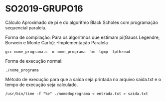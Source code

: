 # SO2019-GRUPO16
Cálculo Aproximado de pi e do algoritmo Black Scholes com programação sequencial paralela.

Forma de compilação:
Para os algoritmos que estimam pi(Gauss Legendre, Borwein e Monte Carlo):
-Implementação Paralela
```
gcc nome_programa.c -o nome_programa -lm -lgmp -lpthread
```
Forma de execução normal:
```
./nome_programa
```
Método de execução para que a saída seja printada no arquivo saida.txt e o tempo de execução seja calculado.
```
/usr/bin/time -f "%e" ./nomedoprograma < entrada.txt > saida.txt
